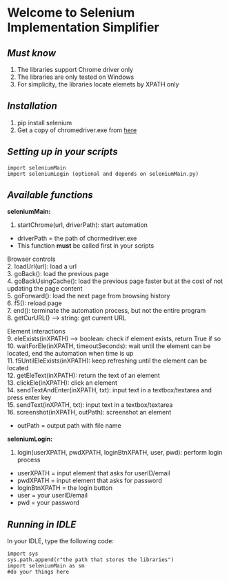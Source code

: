 # **Welcome to Selenium Implementation Simplifier**
## *Must know*
1. The libraries support Chrome driver only
2. The libraries are only tested on Windows
3. For simplicity, the libraries locate elemets by XPATH only

## *Installation*
1. pip install selenium
2. Get a copy of chromedriver.exe from [here](https://chromedriver.chromium.org/)

## *Setting up in your scripts*
```
import seleniumMain
import seleniumLogin (optional and depends on seleniumMain.py)
```

## *Available functions*<br>
**seleniumMain:**
1. startChrome(url, driverPath): start automation
  - driverPath = the path of chormedriver.exe
  - This function **must** be called first in your scripts

Browser controls<br>
2. loadUrl(url): load a url<br>
3. goBack(): load the previous page<br>
4. goBackUsingCache(): load the previous page faster but at the cost of not updating the page content<br>
5. goForward(): load the next page from browsing history<br>
6. f5(): reload page<br>
7. end(): terminate the automation process, but not the entire program<br>
8. getCurURL() --> string: get current URL

Element interactions<br>
9. eleExists(inXPATH) --> boolean: check if element exists, return True if so<br>
10. waitForEle(inXPATH, timeoutSeconds): wait until the element can be located, end the automation when time is up<br>
11. f5UntilEleExists(inXPATH): keep refreshing until the element can be located<br>
12. getEleText(inXPATH): return the text of an element<br>
13. clickEle(inXPATH): click an element<br>
14. sendTextAndEnter(inXPATH, txt): input text in a textbox/textarea and press enter key<br>
15. sendText(inXPATH, txt): input text in a textbox/textarea<br>
16. screenshot(inXPATH, outPath): screenshot an element<br>
 - outPath = output path with file name

**seleniumLogin:**
1. login(userXPATH, pwdXPATH, loginBtnXPATH, user, pwd): perform login process
 - userXPATH = input element that asks for userID/email
 - pwdXPATH = input element that asks for password
 - loginBtnXPATH = the login button
 - user = your userID/email
 - pwd = your password

## *Running in IDLE*
In your IDLE, type the following code:
```
import sys
sys.path.append(r"the path that stores the libraries")
import seleniumMain as sm
#do your things here
```
